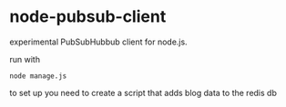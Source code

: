 node-pubsub-client
==================

experimental PubSubHubbub client for node.js.

run with 

    node manage.js
    
to set up you need to create a script that adds blog data to the redis db